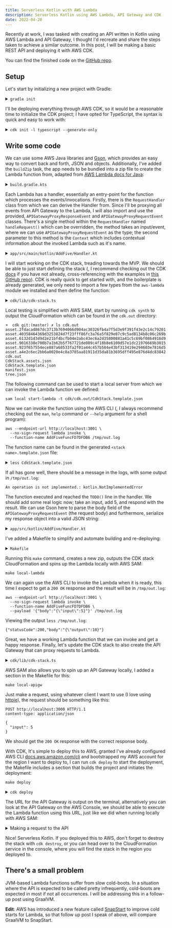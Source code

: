 ```yaml
---
title: Serverless Kotlin with AWS Lambda
description: Serverless Kotlin using AWS Lambda, API Gateway and CDK
date: 2022-04-20
---
```


Recently at work, I was tasked with creating an API written in Kotlin using AWS
Lambda and API Gateway, I thought I\'d recreate and share the steps taken to
achieve a similar outcome. In this post, I will be making a basic REST API and
deploying it with AWS CDK.

You can find the finished code on the
[GitHub repo](https://github.com/mattmurr/kotlin-cdk-apigw-lambda).

## Setup

Let's start by initializing a new project with Gradle:

<details>
<summary><code>gradle init</code></a></summary>

```shell
➜  kotlin-lambda gradle init
Starting a Gradle Daemon, 1 incompatible Daemon could not be reused, use --status for details

Select type of project to generate:
  1: basic
  2: application
  3: library
  4: Gradle plugin
Enter selection (default: basic) [1..4] 2

Select implementation language:
  1: C++
  2: Groovy
  3: Java
  4: Kotlin
  5: Scala
  6: Swift
Enter selection (default: Java) [1..6] 4

Split functionality across multiple subprojects?:
  1: no - only one application project
  2: yes - application and library projects
Enter selection (default: no - only one application project) [1..2] 1

Select build script DSL:
  1: Groovy
  2: Kotlin
Enter selection (default: Kotlin) [1..2] 2

Generate build using new APIs and behavior (some features may change in the next minor release)? (default: no) [yes, no] yes
Project name (default: kotlin-lambda): AddFive
Source package (default: AddFive):

> Task :init
Get more help with your project: https://docs.gradle.org/7.4.2/samples/sample_building_kotlin_applications.html

BUILD SUCCESSFUL in 35s
2 actionable tasks: 2 executed
```

</details>

I\'ll be deploying everything through AWS CDK, so it would be a reasonable time
to initialize the CDK project; I have opted for TypeScript, the syntax is quick
and easy to work with:

<details><summary><code>cdk init -l typescript --generate-only</code></summary>

```shell
➜  kotlin-lambda mkdir cdk
➜  kotlin-lambda cd cdk
➜  cdk cdk init -l typescript --generate-only
Applying project template app for typescript
# Welcome to your CDK TypeScript project

This is a blank project for TypeScript development with CDK.

The `cdk.json` file tells the CDK Toolkit how to execute your app.

## Useful commands

* `npm run build`   compile typescript to js
* `npm run watch`   watch for changes and compile
* `npm run test`    perform the jest unit tests
* `cdk deploy`      deploy this stack to your default AWS account/region
* `cdk diff`        compare deployed stack with current state
* `cdk synth`       emits the synthesized CloudFormation template

✅ All done!
```

</details>

## Write some code

We can use some AWS Java libraries and [Gson](https://github.com/google/gson),
which provides an easy way to convert back and forth, JSON and objects.
Additionally, I\'ve added the `buildZip` task, the app needs to be bundled into
a zip file to create the Lambda function from, adapted from
[AWS Lambda docs for Java](https://docs.aws.amazon.com/lambda/latest/dg/java-package.html):

<details><summary><code>build.gradle.kts</code></summary>

```kotlin
...

dependencies {
    // Align versions of all Kotlin components
    implementation(platform("org.jetbrains.kotlin:kotlin-bom"))

    // Use the Kotlin JDK 8 standard library.
    implementation("org.jetbrains.kotlin:kotlin-stdlib-jdk8")

    // This dependency is used by the application.
    implementation("com.google.guava:guava:30.1.1-jre")

    // AWS SDK
    implementation("com.amazonaws:aws-lambda-java-core:1.2.1")
    implementation("com.amazonaws:aws-lambda-java-events:3.11.0")
    runtimeOnly("com.amazonaws:aws-lambda-java-log4j2:1.5.1")

    implementation("com.google.code.gson:gson:2.9.0")
}

tasks {
    register<Zip>("buildZip") {
        from(compileKotlin)
        from(processResources)
        into("lib") {
            from(configurations.runtimeClasspath)
        }
    }
}

...
```

</details>

Each Lambda has a handler, essentially an entry-point for the function which
processes the events/invocations. Firstly, there is the `RequestHandler` class
from which we can derive the Handler from. Since I\'ll be proxying all events
from API Gateway to the Lambda, I will also import and use the provided,
`APIGatewayProxyResponseEvent` and `APIGatewayProxyRequestEvent` classes.
There\'s a single method within the `RequestHandler` named `handleRequest()`
which can be overridden, the method takes an input/event, where we can use
`APIGatewayProxyRequestEvent` as the type; the second parameter to this method
is the `Context` which includes contextual information about the invoked Lambda
such as it\'s name.

<details><summary><code>app/src/main/kotlin/AddFive/Handler.kt</code></summary>

```kotlin
package AddFive

import com.amazonaws.services.lambda.runtime.Context
import com.amazonaws.services.lambda.runtime.RequestHandler
import com.amazonaws.services.lambda.runtime.events.APIGatewayProxyResponseEvent
import com.amazonaws.services.lambda.runtime.events.APIGatewayProxyRequestEvent

class ApplicationRequestHandler : RequestHandler<APIGatewayProxyRequestEvent, APIGatewayProxyResponseEvent> {

    override fun handleRequest(event: APIGatewayProxyRequestEvent, context: Context): APIGatewayProxyResponseEvent {
        TODO() // Will throw an exception if this line is met
    }
}
```

</details>

I will start working on the CDK stack, treading towards the MVP. We should be
able to just start defining the stack (, I recommend checking out the CDK
[docs](https://docs.aws.amazon.com/cdk/api/v2/) if you have not already,
cross-referencing with the examples in
[this GitHub repo](https://github.com/aws-samples/aws-cdk-examples)). CDK is
really quick to get started with, and the boilerplate is already generated, we
only need to import a few types from the `aws-lambda` module we installed and
then define the function:

<details><summary><code>cdk/lib/cdk-stack.ts</code></summary>

```ts
import { Stack, StackProps } from "aws-cdk-lib";
import { Construct } from "constructs";
import { Function, Code, Runtime } from "aws-cdk-lib/aws-lambda";
import * as path from "path";

export class CdkStack extends Stack {
  constructor(scope: Construct, id: string, props?: StackProps) {
    super(scope, id, props);

    // Where the zip will be after running `./gradlew buildZip`
    const zipPath = path.join(
      __dirname,
      "../../app/build/distributions/app.zip"
    );

    const myFunction = new Function(this, "AddFiveFunc", {
      runtime: Runtime.JAVA_11,
      handler: "AddFive.Handler",
      code: Code.fromAsset(zipPath),
    });
  }
}
```

</details>

Local testing is simplified with AWS SAM, start by running `cdk synth` to output
the CloudFormation which can be found in the `cdk.out` directory:

```shell
➜  cdk git:(master) ✗ ls cdk.out
asset.2fdacad867dc3713b7694066d904ac30326fb4a7f5d3e9f391f43e2c14c79201.zip
asset.40358464369d3253824d7f23fff86fc3a76a5f829e07c9c5ad8134b8c06c269b.zip
asset.6132d1d3d9d2e21bf4bcfb04e2abc43ec6a2d35800881a41c5c69bf0864916d9.zip
asset.9016338e700b7a1b62b5f767721de089c4f18b8e6100d57e1dc21976669b3015.zip
asset.923f657554ece887a68533fa2f01a44c457b584e43bf313419e294603e7816d5.zip
asset.a4e2c6ec2bb6a0020e4c8a3785aa81911d35da81b3695dff495e876d4dc83842.zip
cdk.out
CdkStack.assets.json
CdkStack.template.json
manifest.json
tree.json
```

The following command can be used to start a local server from which we can
invoke the Lambda function we defined:

```shell
sam local start-lambda -t cdk/cdk.out/CdkStack.template.json
```

Now we can invoke the function using the AWS CLI (, I always recommend checking
out the `man`, `help` command or `--help` argument for a shell program):

```shell
aws --endpoint-url http://localhost:3001 \
  --no-sign-request lambda invoke \
  --function-name AddFiveFuncFD7DFDB6 /tmp/out.log
```

The function name can be found in the generated `<stack name>.template.json`
file:

<details><summary><code>less CdkStack.template.json</code></summary>

```shell
...
"AddFiveFuncFD7DFDB6": {
   "Type": "AWS::Lambda::Function",
   "Properties": {
    "Code": {
     "S3Bucket": {
      "Fn::Sub": "cdk-hnb659fds-assets-${AWS::AccountId}-${AWS::Region}"
     },
     "S3Key": "6132d1d3d9d2e21bf4bcfb04e2abc43ec6a2d35800881a41c5c69bf0864916d9.zip"
    },
    ...
```

</details>

If all has gone well, there should be a message in the logs, with some output in
`/tmp/out.log`:

`An operation is not implemented.: kotlin.NotImplementedError`

The function executed and reached the `TODO()` line in the handler. We should
add some real logic now; take an input, add 5, and respond with the result. We
can use Gson here to parse the body field of the `APIGatewayProxyRequestEvent`
(the request body) and furthermore, serialize my response object into a valid
JSON string:

<details><summary><code>app/src/kotlin/AddFive/Handler.kt</code></summary>

```kotlin
package AddFive

import com.amazonaws.services.lambda.runtime.Context
import com.amazonaws.services.lambda.runtime.RequestHandler
import com.amazonaws.services.lambda.runtime.events.APIGatewayProxyResponseEvent
import com.amazonaws.services.lambda.runtime.events.APIGatewayProxyRequestEvent
import com.google.gson.Gson

private val gson = Gson()

class Handler : RequestHandler<APIGatewayProxyRequestEvent, APIGatewayProxyResponseEvent> {

    override fun handleRequest(event: APIGatewayProxyRequestEvent, context: Context): APIGatewayProxyResponseEvent {
        val request = gson.fromJson(event.body, Request::class.java)
        val response = Response(request.input + 5)
        return APIGatewayProxyResponseEvent().withStatusCode(200).withBody(gson.toJson(response))
    }
}

data class Request(
    val input: Int
)

data class Response(
    val output: Int
)
```

</details>

I\'ve added a Makefile to simplify and automate building and re-deploying:

<details><summary><code>Makefile</code></summary>

```makefile
SHELL = /bin/bash -c

build :
		./gradlew buildZip

synth : build
		cd cdk; cdk synth

deploy : synth
		cd cdk; cdk deploy

cdk-bootstrap :
		cd cdk; cdk bootstrap

local-lambda : build
		sam local start-lambda -t cdk/cdk.out/CdkStack.template.json

local-apigw : build
		sam local start-api -t cdk/cdk.out/CdkStack.template.json

.PHONY: build synth deploy
.DEFAULT_GOAL := synth
```

</details>

Running this `make` command, creates a new zip, outputs the CDK stack
CloudFormation and spins up the Lambda locally with AWS SAM:

```shell
make local-lambda
```

We can again use the AWS CLI to invoke the Lambda when it is ready, this time I
expect to get a `200 OK` response and the result will be in `/tmp/out.log`:

```shell
aws --endpoint-url http://localhost:3001 \
  --no-sign-request lambda invoke \
  --function-name AddFiveFuncFD7DFDB6 \
  --payload '{"body":"{\"input\":5}"}' /tmp/out.log
```

Viewing the output `less /tmp/out.log`:

```shell
{"statusCode":200,"body":"{\"output\":10}"}
```

Great, we have a working Lambda function that we can invoke and get a happy
response. Finally, let\'s update the CDK stack to also create the API Gateway
that can proxy requests to Lambda.

<details><summary><code>cdk/lib/cdk-stack.ts</code></summary>

```ts
import { Stack, StackProps } from "aws-cdk-lib";
import { Construct } from "constructs";
import { Function, Code, Runtime } from "aws-cdk-lib/aws-lambda";
import { LambdaRestApi } from "aws-cdk-lib/aws-apigateway";
import * as path from "path";

export class CdkStack extends Stack {
  constructor(scope: Construct, id: string, props?: StackProps) {
    super(scope, id, props);

    // Where the zip will be after running `./gradlew buildZip`
    const zipPath = path.join(
      __dirname,
      "../../app/build/distributions/app.zip"
    );

    const myFunction = new Function(this, "AddFiveFunc", {
      runtime: Runtime.JAVA_11,
      handler: "AddFive.Handler",
      code: Code.fromAsset(zipPath),
    });

    new LambdaRestApi(this, "RestAPI", {
      handler: myFunction,
      proxy: true,
    });
  }
}
```

</details>

AWS SAM also allows you to spin up an API Gateway locally, I added a section in
the Makefile for this:

```shell
make local-apigw
```

Just make a request, using whatever client I want to use (I love using
[httpie](https://httpie.io/)), the request should be something like this:

```http
POST http://localhost:3000 HTTP/1.1
content-type: application/json

{
  "input": 5
}
```

We should get the `200 OK` response with the correct response body.

With CDK, It\'s simple to deploy this to AWS, granted I\'ve already configured
AWS CLI
[docs.aws.amazon.com/cli](https://docs.aws.amazon.com/cli/latest/userguide/cli-chap-getting-started.html)
and bootstrapped my AWS account for the region I want to deploy to, I can run
`cdk deploy` to start the deployment, the Makefile includes a section that
builds the project and initiates the deployment:

```shell
make deploy
```

<details><summary><code>cdk deploy</code></summary>

```shell
CdkStack: deploying...
[0%] start: Publishing 6132d1d3d9d2e21bf4bcfb04e2abc43ec6a2d35800881a41c5c69bf0864916d9:current_account-current_region
[0%] start: Publishing 43af3a6614023bd50b14fb2ed0eb66fb240fd308ea7cdae647e1e7b5233ec0fe:current_account-current_region
[50%] success: Published 43af3a6614023bd50b14fb2ed0eb66fb240fd308ea7cdae647e1e7b5233ec0fe:current_account-current_region
[100%] success: Published 6132d1d3d9d2e21bf4bcfb04e2abc43ec6a2d35800881a41c5c69bf0864916d9:current_account-current_region
CdkStack: creating CloudFormation changeset...

 ✅  CdkStack

✨  Deployment time: 67.05s

Outputs:
CdkStack.RestAPIEndpointB14C3C54 = https://wcspg5er9j.execute-api.eu-west-2.amazonaws.com/prod/
Stack ARN:
arn:aws:cloudformation:eu-west-2:<AWS_ACCOUNT_ID>:stack/CdkStack/5e0ef720-bf0a-11ec-95c1-0ae66f49cad6

✨  Total time: 70.34s
```

</details>

The URL for the API Gateway is output on the terminal, alternatively you can
look at the API Gateway on the AWS Console, we should be able to execute the
Lambda function using this URL, just like we did when running locally with AWS
SAM:

<details><summary>Making a request to the API</summary>

```shell
➜  cdk git:(master) ✗ http https://wcspg5er9j.execute-api.eu-west-2.amazonaws.com/prod/ input=5
HTTP/1.1 200 OK
Connection: keep-alive
Content-Length: 13
Content-Type: application/json
Date: Mon, 18 Apr 2022 11:32:56 GMT
Via: 1.1 16f38d6df135d34d67fe44df60d91ab4.cloudfront.net (CloudFront)
X-Amz-Cf-Id: VsIzjgtBrUI7-uYd6rp7cPsoqYFTisIb8tHtimSN5JkeeqtPLxOX6A==
X-Amz-Cf-Pop: LHR61-P1
X-Amzn-Trace-Id: Root=1-625d4c64-516b9c5f0fe68d3c5c2d4352;Sampled=0
X-Cache: Miss from cloudfront
x-amz-apigw-id: QxjfzEb9LPEFhSA=
x-amzn-RequestId: 08470076-6a16-43a9-9216-0104d9056515

{
    "output": 10
}
```

</details>

Nice! Serverless Kotlin. If you deployed this to AWS, don\'t forget to destroy
the stack with `cdk destroy`, or you can head over to the CloudFormation service
in the console, where you will find the stack in the region you deployed to.

## There\'s a small problem

JVM-based Lambda functions suffer from slow cold-boots. In a situation where the
API is expected to be called pretty infrequently, cold-boots are expected in
most if not all occurrences. I will be addressing this in a follow-up post using
GraalVM.

**Edit**: AWS has introduced a new feature called
[SnapStart](https://aws.amazon.com/blogs/compute/reducing-java-cold-starts-on-aws-lambda-functions-with-snapstart/)
to improve cold starts for Lambda, so that follow up post I speak of above, will compare GraalVM to SnapStart.
